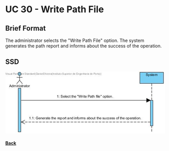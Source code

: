 # UC 30 - Write Path File


## Brief Format
The administrator selects the "Write Path File" option.
The system generates the path report and informs about the success of the operation.

## SSD
![UC30-SSD.jpg](UC30-SSD.jpg)

#### [Back](../UseCases.md)